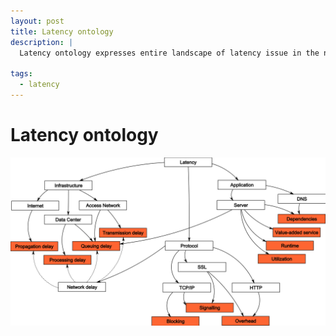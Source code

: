 ```yaml
---
layout: post
title: Latency ontology
description: |
  Latency ontology expresses entire landscape of latency issue in the network.

tags:
  - latency
---
```


# Latency ontology

![Latency Ontology](/assets/images/2010-10-05-ontology.svg)
